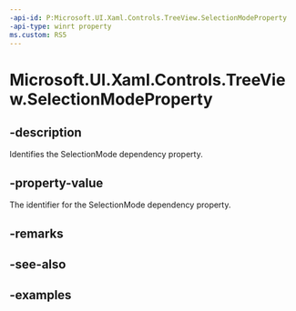 ```yaml
---
-api-id: P:Microsoft.UI.Xaml.Controls.TreeView.SelectionModeProperty
-api-type: winrt property
ms.custom: RS5
---
```

<!-- Property syntax.
public DependencyProperty SelectionModeProperty { get; }
-->

# Microsoft.UI.Xaml.Controls.TreeView.SelectionModeProperty


## -description

Identifies the SelectionMode dependency property.


## -property-value

The identifier for the SelectionMode dependency property.


## -remarks


## -see-also


## -examples


